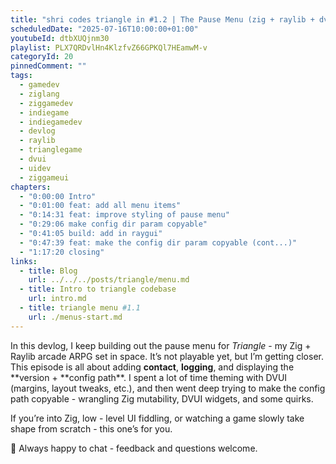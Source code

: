 ```yaml
---
title: "shri codes triangle in #1.2 | The Pause Menu (zig + raylib + dvui)"
scheduledDate: "2025-07-16T10:00:00+01:00"
youtubeId: dtbXUQjnm30
playlist: PLX7QRDvlHn4KlzfvZ66GPKQl7HEamwM-v
categoryId: 20
pinnedComment: ""
tags:
  - gamedev
  - ziglang
  - ziggamedev
  - indiegame
  - indiegamedev
  - devlog
  - raylib
  - trianglegame
  - dvui
  - uidev
  - ziggameui
chapters:
  - "0:00:00 Intro"
  - "0:01:00 feat: add all menu items"
  - "0:14:31 feat: improve styling of pause menu"
  - "0:29:06 make config dir param copyable"
  - "0:41:05 build: add in raygui"
  - "0:47:39 feat: make the config dir param copyable (cont...)"
  - "1:17:20 closing"
links:
  - title: Blog
    url: ../../../posts/triangle/menu.md
  - title: Intro to triangle codebase
    url: intro.md
  - title: triangle menu #1.1
    url: ./menus-start.md
---
```


In this devlog, I keep building out the pause menu for _Triangle_ - my Zig +
Raylib arcade ARPG set in space. It’s not playable yet, but I’m getting closer.
This episode is all about adding **contact**, **logging**, and displaying the
**version + **config path\*\*. I spent a lot of time theming with DVUI (margins,
layout tweaks, etc.), and then went deep trying to make the config path
copyable - wrangling Zig mutability, DVUI widgets, and some quirks.

If you’re into Zig, low - level UI fiddling, or watching a game slowly take
shape from scratch - this one’s for you.

💬 Always happy to chat - feedback and questions welcome.
